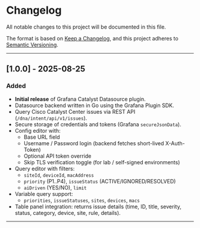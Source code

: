 # Changelog

All notable changes to this project will be documented in this file.

The format is based on [Keep a Changelog](https://keepachangelog.com/en/1.0.0/),
and this project adheres to [Semantic Versioning](https://semver.org/spec/v2.0.0.html).

---

## [1.0.0] - 2025-08-25

### Added
- **Initial release** of Grafana Catalyst Datasource plugin.
- Datasource backend written in Go using the Grafana Plugin SDK.
- Query Cisco Catalyst Center issues via REST API (`/dna/intent/api/v1/issues`).
- Secure storage of credentials and tokens (Grafana `secureJsonData`).
- Config editor with:
  - Base URL field
  - Username / Password login (backend fetches short-lived X-Auth-Token)
  - Optional API token override
  - Skip TLS verification toggle (for lab / self-signed environments)
- Query editor with filters:
  - `siteId`, `deviceId`, `macAddress`
  - `priority` (P1..P4), `issueStatus` (ACTIVE/IGNORED/RESOLVED)
  - `aiDriven` (YES/NO), `limit`
- Variable query support:
  - `priorities`, `issueStatuses`, `sites`, `devices`, `macs`
- Table panel integration: returns issue details (time, ID, title, severity, status, category, device, site, rule, details).

---
